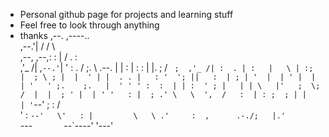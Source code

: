- Personal github page for projects and learning stuff
- Feel free to look through anything
- thanks
                     ,--.    ,----..    
                     ,--.'|   /   /   \   
         ,--,    ,--,:  : |  /   .     :  
       ,'_ /| ,`--.'`|  ' : .   /   ;.  \ 
  .--. |  | : |   :  :  | |.   ;   /  ` ; 
,'_ /| :  . | :   |   \ | :;   |  ; \ ; | 
|  ' | |  . . |   : '  '; ||   :  | ; | ' 
|  | ' |  | | '   ' ;.    ;.   |  ' ' ' : 
:  | | :  ' ; |   | | \   |'   ;  \; /  | 
|  ; ' |  | ' '   : |  ; .' \   \  ',  /  
:  | : ;  ; | |   | '`--'    ;   :    /   
'  :  `--'   \'   : |         \   \ .'    
:  ,      .-./;   |.'          `---`      
 `--`----'    '---'                       
                                          
